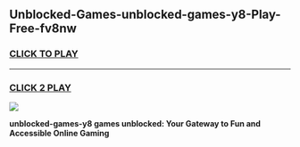
## Unblocked-Games-unblocked-games-y8-Play-Free-fv8nw
<h3>
<a href="https://premium76.site?title=unblocked-games-y8&ref=18A1">CLICK TO PLAY</a></h3>
<hr>

<h3>
<a href="https://premium76.site?title=unblocked-games-y8&ref=18A1">CLICK 2 PLAY</a>
  
</h3>

<a href="https://premium76.site?title=unblocked-games-y8&ref=18A1"><img src="https://clearcache.store/games.png"></a>


**unblocked-games-y8 games unblocked: Your Gateway to Fun and Accessible Online Gaming**
